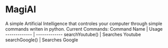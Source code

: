 # MagiAI
A simple Artificial Intelligence that controles your computer through simple commands writen in python.
Current Commands:
Command Name  | Usage
------------- | -------------
searchYoutube()  | Searches Youtube
searchGoogle()  | Searches Google
